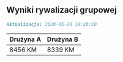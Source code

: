 ## Wyniki rywalizacji grupowej

```markdown
Aktualizacja: 2020-05-26 19:26:10
```

Drużyna A | Drużyna B
------------ | -------------
 8456 KM | 8339 KM